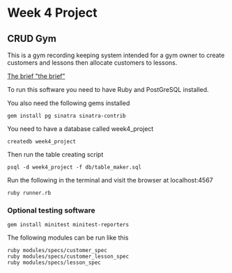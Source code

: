 # Week 4 Project

## CRUD Gym

This is a gym recording keeping system intended for a gym owner to create customers and lessons then allocate customers to lessons.

[The brief "the brief"](https://github.com/codeclan/e39_classnotes/blob/master/week_04/projects/bank/Gym.md)


To run this software you need to have Ruby and PostGreSQL installed.

You also need the following gems installed
```
gem install pg sinatra sinatra-contrib
```


You need to have a database called week4_project
```
createdb week4_project
```

Then run the table creating script
```
psql -d week4_project -f db/table_maker.sql
```

Run the following in the terminal and visit the browser at localhost:4567
```
ruby runner.rb
```



### Optional testing software
```
gem install minitest minitest-reporters
```
The following modules can be run like this
```
ruby modules/specs/customer_spec
ruby modules/specs/customer_lesson_spec
ruby modules/specs/lesson_spec
```